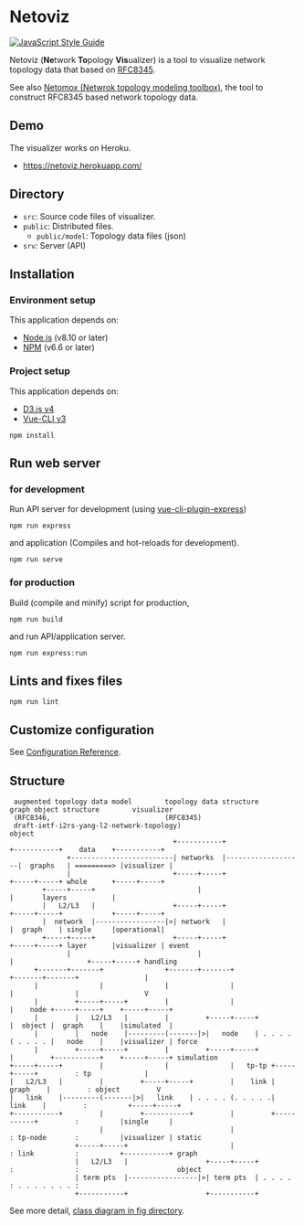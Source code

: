 # Netoviz

[![JavaScript Style Guide](https://img.shields.io/badge/code_style-standard-brightgreen.svg)](https://standardjs.com)

Netoviz (**Ne**twork **To**pology **Vis**ualizer) is a tool to visualize network topology data that based on
[RFC8345](https://datatracker.ietf.org/doc/rfc8345/).

See also [Netomox (Netwrok topology modeling toolbox)](https://github.com/corestate55/netomox), the tool to construct RFC8345 based network topology data.

## Demo

The visualizer works on Heroku.

* https://netoviz.herokuapp.com/

## Directory

* `src`: Source code files of visualizer.
* `public`: Distributed files.
  * `public/model`: Topology data files (json)
* `srv`: Server (API)

## Installation
### Environment setup
This application depends on:
* [Node.js](https://nodejs.org/ja/) (v8.10 or later)
* [NPM](https://www.npmjs.com/) (v6.6 or later)

### Project setup
This application depends on:
* [D3.js v4](https://d3js.org/)
* [Vue-CLI v3](https://cli.vuejs.org/)

```
npm install
```

## Run web server
### for development
Run API server for development (using [vue-cli-plugin-express](https://www.npmjs.com/package/vue-cli-plugin-express))
```
npm run express
```
and application (Compiles and hot-reloads for development).
```
npm run serve
```

### for production
Build (compile and minify) script for production,
```
npm run build
```
and run API/application server.
```
npm run express:run
```

## Lints and fixes files
```
npm run lint
```

## Customize configuration
See [Configuration Reference](https://cli.vuejs.org/config/).

## Structure

```
 augmented topology data model        topology data structure       graph object structure        visualizer
 (RFC8346,                            (RFC8345)
 draft-ietf-i2rs-yang-l2-network-topology)                                               object
                                        +-----------+                   +-----------+    data    +-----------+
              +-------------------------| networks  |-------------------|  graphs   | =========> |visualizer |
              |                         +-----+-----+                   +-----+-----+ whole      +-----+-----+
        +-----+-----+                         |                               |       layers           |
        |   L2/L3   |                   +-----+-----+                   +-----+-----+            +-----+-----+
        |  network  |-----------------|>| network   |                   |  graph    | single     |operational|
        +-----+-----+                   +-----+-----+                   +-----+-----+ layer      |visualizer | event
              |                               |                               |                  +-----+-----+ handling
      +-------+-------+               +-------+-------+               +-------+-------+                |
      |               |               |               |               |               |                V
      |         +-----+-----+         |               |               |    node +-----+-----+    +-----+-----+
      |         |   L2/L3   |         |         +-----+-----+         |  object |  graph    |    |simulated  |
      |         |   node    |---------(-------|>|   node    | . . . . ( . . . . |   node    |    |visualizer | force
      |         +-----+-----+         |         +-----+-----+         |         +-----------+    +-----+-----+ simulation
+-----+-----+         |               |               |   tp-tp +-----+-----+         : tp             |
|   L2/L3   |         |         +-----+-----+         |    link |  graph    |         : object         V
|   link    |---------(-------|>|   link    | . . . . (. . . . .|   link    |         :          +-----+-----+
+-----------+         |         +-----------+         |         +-----------+         :          |single     |
                      |                               |               : tp-node       :          |visualizer | static
                +-----+-----+                         |               : link          :          +-----------+ graph
                |   L2/L3   |                   +-----+-----+         :               :                        object
                | term pts  |-----------------|>| term pts  | . . . . : . . . . . . . :
                +-----------+                   +-----------+
```

See more detail, [class diagram in fig directory](./fig/).
